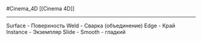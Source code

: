 #Cinema_4D
[[Cinema 4D]]
_____
Surface - Поверхность
Weld - Сварка (объединение)
Edge - Край
Instance - Экземпляр
Slide - 
Smooth - гладкий